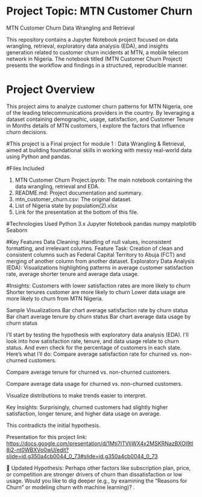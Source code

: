 # Project Topic: MTN Customer Churn

MTN Customer Churn Data Wrangling and Retrieval

This repository contains a Jupyter Notebook project focused on data wrangling, retrieval, exploratory data analysis (EDA), and insights generation related to customer churn incidents at MTN, a mobile telecom network in Nigeria.  The notebook titled (MTN Customer Churn Project) presents the workflow and findings in a structured, reproducible manner.
# Project Overview
This project aims to analyze customer churn patterns for MTN Nigeria, one of the leading telecommunications providers in the country. By leveraging a dataset containing demographic, usage, satisfaction, and Customer Tenure in Months details of MTN customers, I explore the factors that influence churn decisions.

#This project is a Final project for module 1 : Data Wrangling & Retrieval, aimed at building foundational skills in working with messy real-world data using Python and pandas.

#Files Included
1. MTN Customer Churn Project.ipynb: The main notebook containing the data wrangling, retrieval and EDA.
2. README.md: Project documentation and summary.
3. mtn_customer_churn.csv: The original dataset.
4. List of Nigeria state by population(2).xlsx
4. Link for the presentation at the bottom of this file.


#Technologies Used
Python 3.x
Jupyter Notebook
pandas
numpy
matplotlib
Seaborn


#Key Features
Data Cleaning: Handling of null values, inconsistent formatting, and irrelevant columns.
Feature Task: Creation of clean and consistent columns such as Federal Capital Territory to Abuja (FCT) and merging of another column from another dataset. Exploratory Data Analysis (EDA): Visualizations highlighting patterns in average customer satisfaction rate, average shorter tenure and average data usage.

#Insights:
Customers with lower satisfaction rates are more likely to churn
Shorter tenures customer are more likely to churn
Lower data usage are more likely to churn from MTN Nigeria.


Sample Visualizations
Bar chart average satisfaction rate  by churn status
Bar chart average tenure  by churn status
Bar chart average data usage  by churn status




 I’ll start by testing the hypothesis with exploratory data analysis (EDA). I'll look into how satisfaction rate, tenure, and data usage relate to churn status. And even check for the percentage of customers in each state.
Here’s what I’ll do:
Compare average satisfaction rate for churned vs. non-churned customers.


Compare average tenure for churned vs. non-churned customers.


Compare average data usage for churned vs. non-churned customers.


Visualize distributions to make trends easier to interpret.







Key Insights:
Surprisingly, churned customers had slightly higher satisfaction, longer tenure, and higher data usage on average.


This contradicts the initial hypothesis.

Presentation for this project link: https://docs.google.com/presentation/d/1Mti7lTVIjWX4x2MSKRNazBXOI9tl8i2-nt0WBXVo0wU/edit?slide=id.g350a4cb0044_0_73#slide=id.g350a4cb0044_0_73


🔁 Updated Hypothesis:
Perhaps other factors like subscription plan, price, or competition are stronger drivers of churn than dissatisfaction or low usage.
Would you like to dig deeper (e.g., by examining the “Reasons for Churn” or modeling churn with machine learning)? ​.
